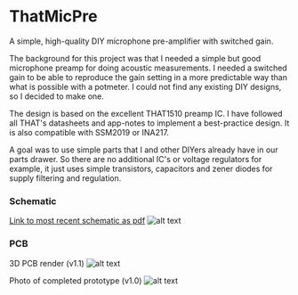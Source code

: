 # ThatMicPre
A simple, high-quality DIY microphone pre-amplifier with switched gain.

The background for this project was that I needed a simple but good microphone preamp for doing acoustic measurements. I needed a switched gain to be able to reproduce the gain setting in a more predictable way than what is possible with a potmeter. I could not find any existing DIY designs, so I decided to make one.

The design is based on the excellent THAT1510 preamp IC. I have followed all THAT's datasheets and app-notes to implement a best-practice design. It is also compatible with SSM2019 or INA217.

A goal was to use simple parts that I and other DIYers already have in our parts drawer. So there are no additional IC's or voltage regulators for example, it just uses simple transistors, capacitors and zener diodes for supply filtering and regulation.

### Schematic
[Link to most recent schematic as pdf](../blob/master/plots/thatmicpre_schematic.pdf)
![alt text](https://github.com/ojg/thatmicpre/blob/master/plots/thatmicpre_schematic.png "Schematic")

### PCB
3D PCB render (v1.1)
![alt text](https://github.com/ojg/thatmicpre/blob/master/plots/thatmicpre_3dview.png "PCB 3D view")

Photo of completed prototype (v1.0)
![alt text](https://github.com/ojg/thatmicpre/blob/master/docs/thatmicpre_pcb_v1.0.JPG "PCB photo")
